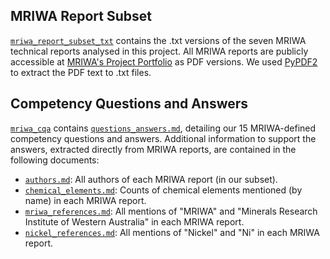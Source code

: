 ## MRIWA Report Subset

[`mriwa_report_subset_txt`](https://github.com/nlp-tlp/KGschema_eval_4GraphRAG/tree/main/data/mriwa_report_subset_txt) contains the .txt versions of the seven MRIWA technical reports analysed in this project. All MRIWA reports are publicly accessible at [MRIWA's Project Portfolio](https://www.mriwa.wa.gov.au/research-projects/project-portfolio/) as PDF versions. We used [PyPDF2](https://pypi.org/project/PyPDF2/) to extract the PDF text to .txt files.

## Competency Questions and Answers

[`mriwa_cqa`](https://github.com/nlp-tlp/KGschema_eval_4GraphRAG/tree/main/data/mriwa_cqa) contains [`questions_answers.md`](https://github.com/nlp-tlp/KGschema_eval_4GraphRAG/blob/main/data/mriwa_cqa/questions_answers.md), detailing our 15 MRIWA-defined competency questions and answers. Additional information to support the answers, extracted directly from MRIWA reports, are contained in the following documents:
- [`authors.md`](https://github.com/nlp-tlp/KGschema_eval_4GraphRAG/blob/main/data/mriwa_cqa/authors.md): All authors of each MRIWA report (in our subset).
- [`chemical_elements.md`](https://github.com/nlp-tlp/KGschema_eval_4GraphRAG/blob/main/data/mriwa_cqa/chemical_elements.md): Counts of chemical elements mentioned (by name) in each MRIWA report.
- [`mriwa_references.md`](https://github.com/nlp-tlp/KGschema_eval_4GraphRAG/blob/main/data/mriwa_cqa/mriwa_references.md): All mentions of "MRIWA" and "Minerals Research Institute of Western Australia" in each MRIWA report.
- [`nickel_references.md`](https://github.com/nlp-tlp/KGschema_eval_4GraphRAG/blob/main/data/mriwa_cqa/nickel_references.md): All mentions of "Nickel" and "Ni" in each MRIWA report.
